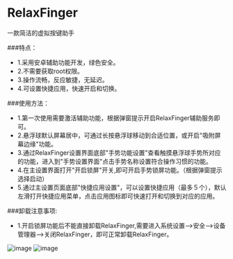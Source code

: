 # RelaxFinger
一款简洁的虚拟按键助手

###特点：
- 1.采用安卓辅助功能开发，绿色安全。
- 2.不需要获取root权限。
- 3.操作流畅，反应敏捷，无延迟。
- 4.可设置快捷应用，快速开启和切换。


###使用方法：
- 1.第一次使用需要激活辅助功能，根据弹窗提示开启RelaxFinger辅助服务即可。
- 2.悬浮球默认屏幕居中，可通过长按悬浮球移动到合适位置，或开启"吸附屏幕边缘"功能。
- 3.通过RelaxFinger设置界面底部"手势功能设置"查看触摸悬浮球手势所对应的功能，进入到"手势设置界面"点击手势名称设置符合操作习惯的功能。
- 4.在主设置界面打开"开启锁屏"开关,即可开启手势锁屏功能。（根据弹窗提示选择启动）
- 5.通过主设置页面底部"快捷应用设置"，可以设置快捷应用（最多５个），默认左滑打开快捷应用菜单，点击应用图标即可快速打开和切换到对应的应用。

###卸载注意事项:
- 1.开启锁屏功能后不能直接卸载RelaxFinger,需要进入系统设置-->安全-->设备管理器-->关闭RelaxFinger，即可正常卸载RelaxFinger。

![image](https://github.com/fg607/RelaxFinger/blob/master/screenshot0)          ![image](https://github.com/fg607/RelaxFinger/blob/master/screenshot1)

